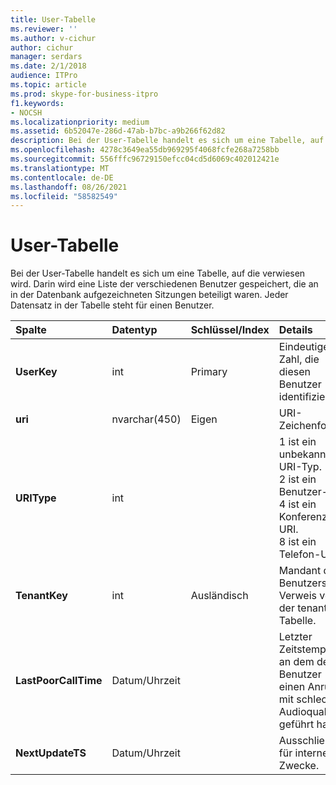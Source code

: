```yaml
---
title: User-Tabelle
ms.reviewer: ''
ms.author: v-cichur
author: cichur
manager: serdars
ms.date: 2/1/2018
audience: ITPro
ms.topic: article
ms.prod: skype-for-business-itpro
f1.keywords:
- NOCSH
ms.localizationpriority: medium
ms.assetid: 6b52047e-286d-47ab-b7bc-a9b266f62d82
description: Bei der User-Tabelle handelt es sich um eine Tabelle, auf die verwiesen wird. Darin wird eine Liste der verschiedenen Benutzer gespeichert, die an in der Datenbank aufgezeichneten Sitzungen beteiligt waren. Jeder Datensatz in der Tabelle steht für einen Benutzer.
ms.openlocfilehash: 4278c3649ea55db969295f4068fcfe268a7258bb
ms.sourcegitcommit: 556fffc96729150efcc04cd5d6069c402012421e
ms.translationtype: MT
ms.contentlocale: de-DE
ms.lasthandoff: 08/26/2021
ms.locfileid: "58582549"
---
```

# <a name="user-table"></a>User-Tabelle
 
Bei der User-Tabelle handelt es sich um eine Tabelle, auf die verwiesen wird. Darin wird eine Liste der verschiedenen Benutzer gespeichert, die an in der Datenbank aufgezeichneten Sitzungen beteiligt waren. Jeder Datensatz in der Tabelle steht für einen Benutzer.
  
|**Spalte**|**Datentyp**|**Schlüssel/Index**|**Details**|
|:-----|:-----|:-----|:-----|
|**UserKey** <br/> |int  <br/> |Primary  <br/> |Eindeutige Zahl, die diesen Benutzer identifiziert.  <br/> |
|**uri** <br/> |nvarchar(450)  <br/> |Eigen  <br/> |URI-Zeichenfolge  <br/> |
|**URIType** <br/> |int  <br/> ||1 ist ein unbekannter URI-Typ.  <br/> 2 ist ein Benutzer-URI.  <br/> 4 ist ein Konferenz-URI.  <br/> 8 ist ein Telefon-URI.  <br/> |
|**TenantKey** <br/> |int  <br/> |Ausländisch  <br/> |Mandant des Benutzers. Verweis von der tenant-Tabelle.  <br/> |
|**LastPoorCallTime** <br/> |Datum/Uhrzeit  <br/> ||Letzter Zeitstempel, an dem der Benutzer einen Anruf mit schlechter Audioqualität geführt hat.  <br/> |
|**NextUpdateTS** <br/> |Datum/Uhrzeit  <br/> ||Ausschließlich für interne Zwecke.  <br/> |
   

